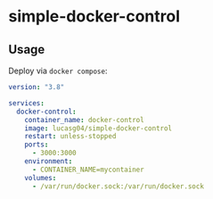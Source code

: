 # simple-docker-control

## Usage

Deploy via `docker compose`:

```yaml
version: "3.8"

services:
  docker-control:
    container_name: docker-control
    image: lucasg04/simple-docker-control
    restart: unless-stopped
    ports:
      - 3000:3000
    environment:
      - CONTAINER_NAME=mycontainer
    volumes:
      - /var/run/docker.sock:/var/run/docker.sock
```
